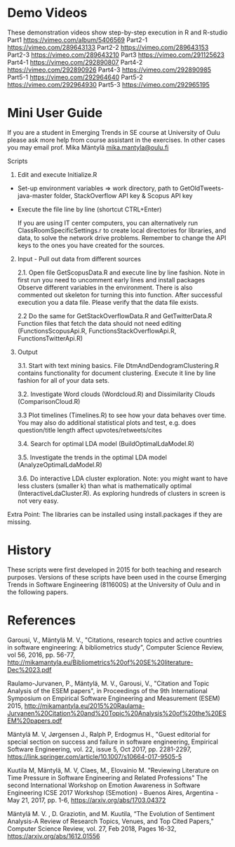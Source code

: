 # Demo Videos
These demonstration videos show step-by-step execution in R and R-studio
Part1 https://vimeo.com/album/5406569
Part2-1 https://vimeo.com/289643133
Part2-2 https://vimeo.com/289643153
Part2-3 https://vimeo.com/289643210
Part3 https://vimeo.com/291125623
Part4-1 https://vimeo.com/292890807
Part4-2 https://vimeo.com/292890926
Part4-3 https://vimeo.com/292890985
Part5-1 https://vimeo.com/292964640
Part5-2 https://vimeo.com/292964930
Part5-3 https://vimeo.com/292965195

# Mini User Guide
If you are a student in Emerging Trends in SE course at University of Oulu please ask more help from course assistant in the exercises. 
In other cases you may email prof. Mika Mäntylä <mika.mantyla@oulu.fi>

Scripts

1. Edit and execute Initialize.R 
- Set-up environment variables => work directory, path to GetOldTweets-java-master folder, StackOverflow API key & Scopus API key
- Execute the file line by line (shortcut CTRL+Enter)

   If you are using IT center computers, you can alternatively run ClassRoomSpecificSettings.r to create local directories for libraries, and data, to solve the network drive problems. Remember to change the API keys to the ones you have created for the sources.

2. Input - Pull out data from different sources
   
   2.1. Open file GetScopusData.R and execute line by line fashion. Note in first run you need to uncomment early lines and install packages
Observe different variables in the environment. There is also commented out skeleton for turning this into function. After successful execution you  a data file. 
Please verify that the data file exists. 

   2.2 Do the same for GetStackOverflowData.R and GetTwitterData.R
Function files that fetch the data should not need editing (FunctionsScopusApi.R, FunctionsStackOverflowApi.R, FunctionsTwitterApi.R)

3. Output

   3.1. Start with text mining basics. File DtmAndDendogramClustering.R contains functionality for document clustering.  Execute it line by line fashion for all of your data sets. 
  
   3.2. Investigate Word clouds (Wordcloud.R) and Dissimilarity Clouds (ComparisonCloud.R)
  
   3.3 Plot timelines (Timelines.R) to see how your data behaves over time. You may also do additional statistical plots and test, e.g. does question/title length affect upvotes/retweets/cites
  
   3.4. Search for optimal LDA model (BuildOptimalLdaModel.R)

   3.5. Investigate the trends in the optimal LDA model (AnalyzeOptimalLdaModel.R)

   3.6. Do interactive LDA cluster exploration. Note: you might want to have less clusters (smaller k) than what is mathematically optimal (InteractiveLdaCluster.R). As exploring hundreds of clusters in screen is not very easy. 

Extra Point: The libraries can be installed using install.packages if they are missing.


# History
These scripts were first developed in 2015 for both teaching and research purposes. Versions of these scripts have been used in the course Emerging Trends in Software Engineering (811600S) at the University of Oulu and in the following papers. 

# References

Garousi, V., Mäntylä M. V., "Citations, research topics and active countries in software engineering: A bibliometrics study", Computer Science Review, vol 56, 2016, pp. 56-77, http://mikamantyla.eu/Bibliometrics%20of%20SE%20literature-Dec%2023.pdf

Raulamo-Jurvanen, P., Mäntylä, M. V., Garousi, V., "Citation and Topic Analysis of the ESEM papers", in Proceedings of the 9th  International Symposium on Empirical Software Engineering and Measurement (ESEM) 2015, http://mikamantyla.eu/2015%20Raulama-Jurvanen%20Citation%20and%20Topic%20Analysis%20of%20the%20ESEM%20papers.pdf

Mäntylä M. V, Jørgensen J., Ralph P, Erdogmus H.,  "Guest editorial for special section on success and failure in software engineering,  Empirical Software Engineering,  vol. 22, issue 5, Oct 2017, pp. 2281-2297, https://link.springer.com/article/10.1007/s10664-017-9505-5

Kuutila M, Mäntylä, M. V, Claes, M., Elovainio M. "Reviewing Literature on Time Pressure in Software Engineering and Related Professions" The second International Workshop on Emotion Awareness in Software Engineering ICSE 2017 Workshop (SEmotion) - Buenos Aires, Argentina - May 21, 2017, pp. 1-6, https://arxiv.org/abs/1703.04372 

Mäntylä M. V. , D. Graziotin, and M. Kuutila, “The Evolution of Sentiment Analysis-A Review of Research Topics, Venues, and Top Cited Papers,” Computer Science Review, vol. 27, Feb 2018, Pages 16-32, https://arxiv.org/abs/1612.01556 
